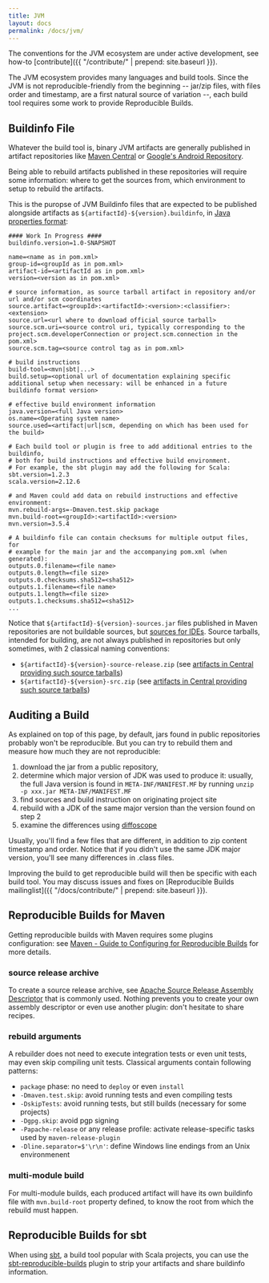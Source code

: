 ```yaml
---
title: JVM
layout: docs
permalink: /docs/jvm/
---
```


The conventions for the JVM ecosystem are under active development, 
see how-to [contribute]({{ "/contribute/" | prepend: site.baseurl }}).

The JVM ecosystem provides many languages and build tools.
Since the JVM is not reproducible-friendly from the beginning
-- jar/zip files, with files order and timestamp, are a first natural source of variation --,
each build tool requires some work to provide Reproducible Builds.

Buildinfo File
--------------

Whatever the build tool is, binary JVM artifacts are generally published in artifact repositories
like [Maven Central](https://search.maven.org/) or [Google's Android Repository](https://dl.google.com/dl/android/maven2/index.html).

Being able to rebuild artifacts published in these repositories will require some information: where to get the sources from,
which environment to setup to rebuild the artifacts.

This is the puropse of JVM Buildinfo files that are expected to be published alongside artifacts
as `${artifactId}-${version}.buildinfo`, in
[Java properties format](https://en.wikipedia.org/wiki/.properties):


```
#### Work In Progress ####
buildinfo.version=1.0-SNAPSHOT

name=<name as in pom.xml>
group-id=<groupId as in pom.xml>
artifact-id=<artifactId as in pom.xml>
version=<version as in pom.xml>

# source information, as source tarball artifact in repository and/or url and/or scm coordinates
source.artifact=<groupId>:<artifactId>:<version>:<classifier>:<extension>
source.url=<url where to download official source tarball>
source.scm.uri=<source control uri, typically corresponding to the project.scm.developerConnection or project.scm.connection in the pom.xml>
source.scm.tag=<source control tag as in pom.xml>

# build instructions
build-tool=<mvn|sbt|...>
build.setup=<optional url of documentation explaining specific additional setup when necessary: will be enhanced in a future buildinfo format version>

# effective build environment information
java.version=<full Java version>
os.name=<Operating system name>
source.used=<artifact|url|scm, depending on which has been used for the build>

# Each build tool or plugin is free to add additional entries to the buildinfo,
# both for build instructions and effective build environment.
# For example, the sbt plugin may add the following for Scala:
sbt.version=1.2.3
scala.version=2.12.6

# and Maven could add data on rebuild instructions and effective environment:
mvn.rebuild-args=-Dmaven.test.skip package
mvn.build-root=<groupId>:<artifactId>:<version>
mvn.version=3.5.4

# A buildinfo file can contain checksums for multiple output files, for
# example for the main jar and the accompanying pom.xml (when generated):
outputs.0.filename=<file name>
outputs.0.length=<file size>
outputs.0.checksums.sha512=<sha512>
outputs.1.filename=<file name>
outputs.1.length=<file size>
outputs.1.checksums.sha512=<sha512>
...
```

Notice that `${artifactId}-${version}-sources.jar` files published in Maven repositories are not buildable sources, but [sources for IDEs](https://central.sonatype.org/pages/requirements.html#supply-javadoc-and-sources).
Source tarballs, intended for building, are not always published in repositories but only sometimes, with 2 classical naming conventions:
- `${artifactId}-${version}-source-release.zip` (see [artifacts in Central providing such source tarballs](https://search.maven.org/search?q=l:source-release))
- `${artifactId}-${version}-src.zip` (see [artifacts in Central providing such source tarballs](https://search.maven.org/search?q=l:src))

Auditing a Build
----------------

As explained on top of this page, by default, jars  found in public repositories probably won't be reproducible. But you can try to rebuild them and
measure how much they are not reproducible:

1. download the jar from a public repository,
2. determine which major version of JDK was used to produce it: usually, the full Java version is found in `META-INF/MANIFEST.MF` by running `unzip -p xxx.jar META-INF/MANIFEST.MF`
3. find sources and build instruction on originating project site
4. rebuild with a JDK of the same major version than the version found on step 2
4. examine the differences using [diffoscope](https://diffoscope.org/)

Usually, you'll find a few files that are different, in addition to zip content timestamp and order.
Notice that if you didn't use the same JDK major version, you'll see many differences in .class files.

Improving the build to get reproducible build will then be specific with each build tool.
You may discuss issues and fixes on [Reproducible Builds mailinglist]({{ "/docs/contribute/" | prepend: site.baseurl }}).

Reproducible Builds for Maven
-----------------------------

Getting reproducible builds with Maven requires some plugins configuration: see
[Maven - Guide to Configuring for Reproducible Builds](https://maven.apache.org/guides/mini/guide-reproducible-builds.html)
for more details.

### source release archive
To create a source release archive, see [Apache Source Release Assembly Descriptor](https://maven.apache.org/apache-resource-bundles/#Source_Release_Assembly_Descriptor)
that is commonly used. Nothing prevents you to create your own assembly descriptor or even use another plugin: don't hesitate to share recipes.

### rebuild arguments
A rebuilder does not need to execute integration tests or even unit tests, may even skip compiling unit tests.
Classical arguments contain following patterns:
- `package` phase: no need to `deploy` or even `install`
- `-Dmaven.test.skip`: avoid running tests and even compiling tests
- `-DskipTests`: avoid running tests, but still builds (necessary for some projects)
- `-Dgpg.skip`: avoid pgp signing
- `-Papache-release` or any release profile: activate release-specific tasks used by `maven-release-plugin`
- `-Dline.separator=$'\r\n'`: define Windows line endings from an Unix environmenent

### multi-module build
For multi-module builds, each produced artifact will have its
own buildinfo file with `mvn.build-root` property defined, to know the root from which the
rebuild must happen.

Reproducible Builds for sbt
---------------------------

When using [sbt](https://www.scala-sbt.org/), a build tool popular with Scala
projects, you can use the
[sbt-reproducible-builds](https://github.com/raboof/sbt-reproducible-builds)
plugin to strip your artifacts and share buildinfo information.
